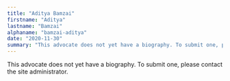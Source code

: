 ```yaml
---
title: "Aditya Bamzai"
firstname: "Aditya"
lastname: "Bamzai"
alphaname: "bamzai-aditya"
date: "2020-11-30"
summary: "This advocate does not yet have a biography. To submit one, please contact the site administrator."
---
```

This advocate does not yet have a biography. To submit one, please contact the site administrator.

